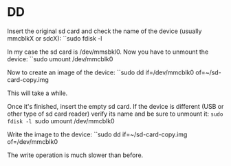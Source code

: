 # DD

Insert the original sd card and check the name of the device (usually mmcblkX or sdcX):
``sudo fdisk -l

In my case the sd card is /dev/mmsbkl0. Now you have to unmount the device:
``sudo umount /dev/mmcblk0

Now to create an image of the device:
``sudo dd if=/dev/mmcblk0 of=~/sd-card-copy.img

This will take a while.

Once it's finished, insert the empty sd card. If the device is different (USB or other type of sd card reader) verify its name and be sure to unmount it:
``sudo fdisk -l
``sudo umount /dev/mmcblk0

Write the image to the device:
``sudo dd if=~/sd-card-copy.img of=/dev/mmcblk0

The write operation is much slower than before.